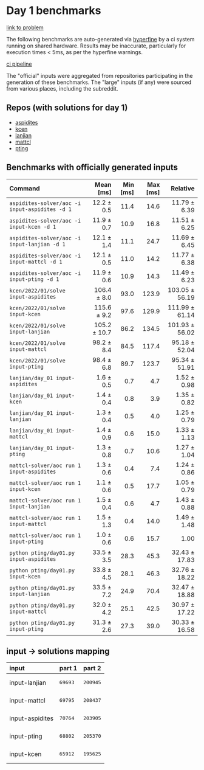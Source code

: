 # Day 1 benchmarks

[link to problem](http://adventofcode.com/2022/day/1)

The following benchmarks are auto-generated via [hyperfine](https://github.com/sharkdp/hyperfine) by a ci system running on shared hardware. Results may be inaccurate, particularly for execution times < 5ms, as per the hyperfine warnings.

[ci pipeline](http://ci.papercode.net:8080/teams/aoc2022/pipelines/aoc-compare-2022)

The "official" inputs were aggregated from repositories participating in the generation of these benchmarks. The "large" inputs (if any) were sourced from various places, including the subreddit.

## Repos (with solutions for day 1)


- [aspidites](https://github.com/aspidites/aoc2022)
- [kcen](https://github.com/kcen/AdventOfCode)
- [lanjian](https://github.com/LanJian/aoc-2022)
- [mattcl](https://github.com/mattcl/aoc2022)
- [pting](https://github.com/pting/aoc2022)

## Benchmarks with officially generated inputs
| Command | Mean [ms] | Min [ms] | Max [ms] | Relative |
|:---|---:|---:|---:|---:|
| `aspidites-solver/aoc -i input-aspidites -d 1` | 12.2 ± 0.5 | 11.4 | 14.6 | 11.79 ± 6.39 |
| `aspidites-solver/aoc -i input-kcen -d 1` | 11.9 ± 0.7 | 10.9 | 16.8 | 11.51 ± 6.25 |
| `aspidites-solver/aoc -i input-lanjian -d 1` | 12.1 ± 1.4 | 11.1 | 24.7 | 11.69 ± 6.45 |
| `aspidites-solver/aoc -i input-mattcl -d 1` | 12.1 ± 0.5 | 11.0 | 14.2 | 11.77 ± 6.38 |
| `aspidites-solver/aoc -i input-pting -d 1` | 11.9 ± 0.6 | 10.9 | 14.3 | 11.49 ± 6.23 |
| `kcen/2022/01/solve input-aspidites` | 106.4 ± 8.0 | 93.0 | 123.9 | 103.05 ± 56.19 |
| `kcen/2022/01/solve input-kcen` | 115.6 ± 9.2 | 97.6 | 129.9 | 111.99 ± 61.14 |
| `kcen/2022/01/solve input-lanjian` | 105.2 ± 10.7 | 86.2 | 134.5 | 101.93 ± 56.02 |
| `kcen/2022/01/solve input-mattcl` | 98.2 ± 8.4 | 84.5 | 117.4 | 95.18 ± 52.04 |
| `kcen/2022/01/solve input-pting` | 98.4 ± 6.8 | 89.7 | 123.7 | 95.34 ± 51.91 |
| `lanjian/day_01 input-aspidites` | 1.6 ± 0.5 | 0.7 | 4.7 | 1.52 ± 0.98 |
| `lanjian/day_01 input-kcen` | 1.4 ± 0.4 | 0.8 | 3.9 | 1.35 ± 0.82 |
| `lanjian/day_01 input-lanjian` | 1.3 ± 0.4 | 0.5 | 4.0 | 1.25 ± 0.79 |
| `lanjian/day_01 input-mattcl` | 1.4 ± 0.9 | 0.6 | 15.0 | 1.33 ± 1.13 |
| `lanjian/day_01 input-pting` | 1.3 ± 0.8 | 0.7 | 10.6 | 1.27 ± 1.04 |
| `mattcl-solver/aoc run 1 input-aspidites` | 1.3 ± 0.6 | 0.4 | 7.4 | 1.24 ± 0.86 |
| `mattcl-solver/aoc run 1 input-kcen` | 1.1 ± 0.6 | 0.5 | 17.7 | 1.05 ± 0.79 |
| `mattcl-solver/aoc run 1 input-lanjian` | 1.5 ± 0.4 | 0.6 | 4.7 | 1.43 ± 0.88 |
| `mattcl-solver/aoc run 1 input-mattcl` | 1.5 ± 1.3 | 0.4 | 14.0 | 1.49 ± 1.48 |
| `mattcl-solver/aoc run 1 input-pting` | 1.0 ± 0.6 | 0.6 | 15.7 | 1.00 |
| `python pting/day01.py input-aspidites` | 33.5 ± 3.5 | 28.3 | 45.3 | 32.43 ± 17.83 |
| `python pting/day01.py input-kcen` | 33.8 ± 4.5 | 28.1 | 46.3 | 32.76 ± 18.22 |
| `python pting/day01.py input-lanjian` | 33.5 ± 7.2 | 24.9 | 70.4 | 32.47 ± 18.88 |
| `python pting/day01.py input-mattcl` | 32.0 ± 4.2 | 25.1 | 42.5 | 30.97 ± 17.22 |
| `python pting/day01.py input-pting` | 31.3 ± 2.6 | 27.3 | 39.0 | 30.33 ± 16.58 |

## input -> solutions mapping
|input|part 1|part 2|
|:---|:---|:---|
|input-lanjian|<pre>69693</pre>|<pre>200945</pre>|
|input-mattcl|<pre>69795</pre>|<pre>208437</pre>|
|input-aspidites|<pre>70764</pre>|<pre>203905</pre>|
|input-pting|<pre>68802</pre>|<pre>205370</pre>|
|input-kcen|<pre>65912</pre>|<pre>195625</pre>|
